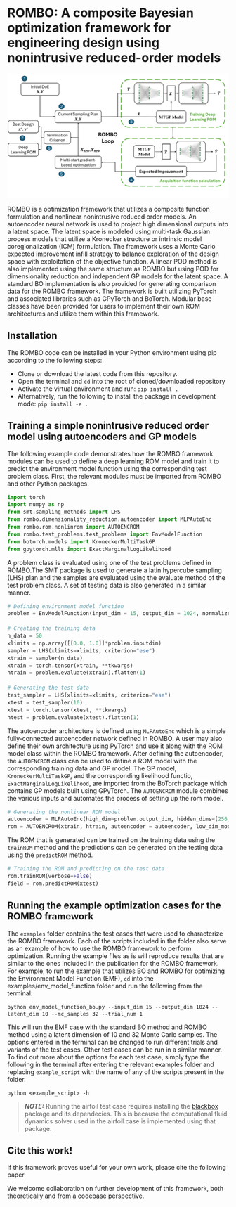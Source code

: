 # ROMBO: A composite Bayesian optimization framework for engineering design using nonintrusive reduced-order models

<p align="center">
<img src="images/rombo-1.png"/>
</p>

ROMBO is a optimization framework that utilizes a composite function formulation and nonlinear nonintrusive reduced order models. An autoencoder neural network is used to 
project high dimensional outputs into a latent space. The latent space is modeled using multi-task Gaussian process models that utilize a Kronecker structure or intrinsic model coregionalization (ICM) formulation. The framework uses a Monte Carlo expected improvement infill strategy to balance exploration of the design space with exploitation of the objective function. A linear POD method is also implemented using the same structure as ROMBO but using POD for dimensionality reduction and independent GP models for the latent space. A standard BO implementation is also provided for generating comparison data for the ROMBO framework. The framework is built utilizing PyTorch and associated libraries such as GPyTorch and BoTorch. Modular base classes have been provided for users to implement their own ROM architectures and utilize them within this framework.

## Installation

The ROMBO code can be installed in your Python environment using pip according to the following steps:

- Clone or download the latest code from this repository. 
- Open the terminal and ``cd`` into the root of cloned/downloaded repository
- Activate the virtual environment and run: ``pip install .``
- Alternatively, run the following to install the package in development mode: ``pip install -e .``

## Training a simple nonintrusive reduced order model using autoencoders and GP models

The following example code demonstrates how the ROMBO framework modules can be used to define a deep learning ROM model and train it to predict the environment model function using
the corresponding test problem class. First, the relevant modules must be imported from ROMBO and other Python packages. 

```python
import torch 
import numpy as np
from smt.sampling_methods import LHS
from rombo.dimensionality_reduction.autoencoder import MLPAutoEnc
from rombo.rom.nonlinrom import AUTOENCROM
from rombo.test_problems.test_problems import EnvModelFunction
from botorch.models import KroneckerMultiTaskGP
from gpytorch.mlls import ExactMarginalLogLikelihood
```

A problem class is evaluated using one of the test problems defined in ROMBO.The SMT package is used to generate a latin hypercube sampling (LHS) plan 
and the samples are evaluated using the evaluate method of the test problem class. A set of testing data is also generated in a similar manner. 

```python
# Defining environment model function 
problem = EnvModelFunction(input_dim = 15, output_dim = 1024, normalized = True)

# Creating the training data
n_data = 50
xlimits = np.array([[0.0, 1.0]]*problem.inputdim)
sampler = LHS(xlimits=xlimits, criterion="ese")
xtrain = sampler(n_data)
xtrain = torch.tensor(xtrain, **tkwargs)
htrain = problem.evaluate(xtrain).flatten(1)

# Generating the test data
test_sampler = LHS(xlimits=xlimits, criterion="ese")
xtest = test_sampler(10)
xtest = torch.tensor(xtest, **tkwargs)
htest = problem.evaluate(xtest).flatten(1)
```

The autoencoder architecture is defined using `MLPAutoEnc` which is a simple fully-connected autoencoder network defined in ROMBO. A user may also define their own architecture using PyTorch and use it along with the ROM model class within the ROMBO framework. After defining the autoencoder, the `AUTOENCROM` class can be used to define a ROM model with the corresponding training data and GP model. The GP model, `KroneckerMultiTaskGP`, and the corresponding likelihood functio, `ExactMarginalLogLikelihood`, are imported from the BoTorch package which contains GP models built using GPyTorch. The `AUTOENCROM` module combines the various inputs and automates the process of setting up the rom model.  

```python
# Generating the nonlinear ROM model
autoencoder = MLPAutoEnc(high_dim=problem.output_dim, hidden_dims=[256,64], zd = 10, activation = torch.nn.SiLU())
rom = AUTOENCROM(xtrain, htrain, autoencoder = autoencoder, low_dim_model = KroneckerMultiTaskGP, low_dim_likelihood = ExactMarginalLogLikelihood)
```

The ROM that is generated can be trained on the training data using the `trainROM` method and the predictions can be generated on the testing data using the `predictROM` method. 

```python
# Training the ROM and predicting on the test data
rom.trainROM(verbose=False)
field = rom.predictROM(xtest)
```

## Running the example optimization cases for the ROMBO framework

The `examples` folder contains the test cases that were used to characterize the ROMBO framework. Each of the scripts included in the folder also serve as an example of how to use the ROMBO framework to perform optimization. Running the example files as is will reproduce results that are similar to the ones included in the publication for the ROMBO framework. For example, to run the example that utilizes BO and ROMBO for optimizing the Environment Model Function (EMF), ``cd`` into the examples/env_model_function folder and run the following from the terminal:

    python env_model_function_bo.py --input_dim 15 --output_dim 1024 --latent_dim 10 --mc_samples 32 --trial_num 1

This will run the EMF case with the standard BO method and ROMBO method using a latent dimension of 10 and 32 Monte Carlo samples. The options entered in the terminal can be changed to run different trials and variants of the test cases. Other test cases can be run in a similar manner. To find out more about the options for each test case, simply type the following in the terminal after entering the relevant examples folder and replacing `example_script` with the name of any of the scripts present in the folder.  

    python <example_script> -h

> **_NOTE:_**  Running the airfoil test case requires installing the [blackbox](https://github.com/ComputationalDesignLab/blackbox) package and its dependecies. This is because the computational fluid dynamics solver used in the airfoil case is implemented using that package. 

## Cite this work!

If this framework proves useful for your own work, please cite the following paper


We welcome collaboration on further development of this framework, both theoretically and from a codebase perspective. 

